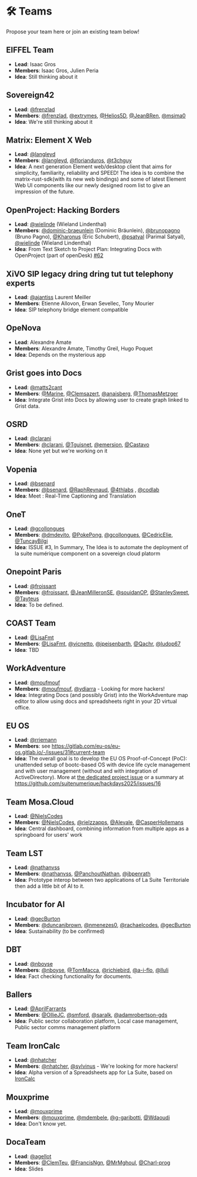 # 🛠 Teams

Propose your team here or join an existing team below!

## EIFFEL Team

- **Lead**: Isaac Gros
- **Members**: Isaac Gros, Julien Peria  
- **Idea**: Still thinking about it

## Sovereign42

- **Lead**: [@frenzlad](https://github.com/frenzlad)
- **Members**: [@frenzlad](https://github.com/frenzlad), [@extrymes](https://github.com/extrymes), [@Helios5D](https://github.com/Helios5D), [@JeanBRen](https://github.com/JeanBRen), [@msima0](https://github.com/msima0)
- **Idea**: We're still thinking about it

## Matrix: Element X Web

- **Lead**: [@langleyd](https://github.com/langleyd)
- **Members**: [@langleyd](https://github.com/langleyd), [@florianduros](https://github.com/florianduros), [@t3chguy](https://github.com/t3chguy)
- **Idea**: A next generation Element web/desktop client that aims for simplicity, familiarity, reliability and SPEED! The idea is to combine the matrix-rust-sdk(with its new web bindings) and some of latest Element Web UI components like our newly designed room list to give an impression of the future.

## OpenProject: Hacking Borders

- **Lead**: [@wielinde](https://github.com/wielinde) (Wieland Lindenthal)
- **Members**: [@dominic-braeunlein](https://github.com/dominic-braeunlein) (Dominic Bräunlein), [@brunopagno](https://github.com/brunopagno) (Bruno Pagno), [@Kharonus](https://github.com/Kharonus) (Eric Schubert), [@psatyal](https://github.com/psatyal) (Parimal Satyal), [@wielinde](https://github.com/wielinde) (Wieland Lindenthal)
- **Idea**: From Text Sketch to Project Plan: Integrating Docs with OpenProject (part of openDesk) [#62](https://github.com/johnsmithsuitenumerique/hackdays2025/issues/62)

## XiVO SIP legacy dring dring tut tut telephony experts

- **Lead**: [@ajantiss](https://github.com/ajantiss) Laurent Meiller
- **Members**: Etienne Allovon, Erwan Sevellec, Tony Mourier
- **Idea**: SIP telephony bridge element compatible

## OpeNova

- **Lead**: Alexandre Amate
- **Members**: Alexandre Amate, Timothy Greil, Hugo Poquet
- **Idea**: Depends on the mysterious app

## Grist goes into Docs

- **Lead**: [@matts2cant](https://github.com/matts2cant)
- **Members**: [@Marine](https://github.com/Marine), [@Clemsazert](https://github.com/Clemsazert), [@anaisberg](https://github.com/anaisberg), [@ThomasMetzger](https://github.com/ThomasMetzger)
- **Idea**: Integrate Grist into Docs by allowing user to create graph linked to Grist data.

## OSRD

- **Lead**: [@clarani](https://github.com/clarani)
- **Members**: [@clarani](https://github.com/clarani), [@Tguisnet](https://github.com/Tguisnet), [@emersion](https://github.com/emersion), [@Castavo](https://github.com/Castavo) 
- **Idea**: None yet but we're working on it

## Vopenia

- **Lead**: [@bsenard](https://github.com/bsenard)
- **Members**: [@bsenard](https://github.com/bsenard), [@RaphReynaud](https://github.com/RaphReynaud), [@4thlabs](https://github.com/4thlabs)  , [@codlab](https://github.com/codlab)
- **Idea**: Meet : Real-Time Captioning and Translation 

## OneT

- **Lead**: [@gcollongues](https://github.com/gcollongues) 
- **Members**: [@dmdevito](https://github.com/dmdevito), [@PokePong](https://github.com/PokePong), [@gcollongues](https://github.com/gcollongues), [@CedricElie](https://github.com/CedricElie), [@TuncayBilgi](https://github.com/TuncayBilgi) 
- **Idea**: ISSUE #3, In Summary, The Idea is to automate the deployment of la suite numérique component on a sovereign cloud platorm

## Onepoint Paris

- **Lead**: [@froissant](https://github.com/froissant)
- **Members**: [@froissant](https://github.com/froissant), [@JeanMilleronSE](https://github.com/JeanMilleronSE), [@souidanOP](https://github.com/souidanOP), [@StanleySweet](https://github.com/StanleySweet), [@Tayteus](https://github.com/Tayteus)
- **Idea**: To be defined.

## COAST Team

- **Lead**: [@LisaFmt](https://github.com/lisafmt)
- **Members**: [@LisaFmt](https://github.com/lisafmt), [@vicnetto](https://github.com/vicnetto), [@jpeisenbarth](https://github.com/jpeisenbarth), [@Qachr](https://github.com/Qachr), [@ludop67](https://github.com/ludop67)
- **Idea**: TBD

## WorkAdventure

- **Lead**: [@moufmouf](https://github.com/moufmouf)
- **Members**: [@moufmouf](https://github.com/moufmouf), [@ydiarra](https://github.com/ydiarra) - Looking for more hackers!
- **Idea**: Integrating Docs (and possibly Grist) into the WorkAdventure map editor to allow using docs and spreadsheets right in your 2D virtual office.

## EU OS

- **Lead**: [@rriemann](https://github.com/rriemann)
- **Members**: see https://gitlab.com/eu-os/eu-os.gitlab.io/-/issues/31#current-team
- **Idea**: The overall goal is to develop the EU OS Proof-of-Concept (PoC): unattended setup of bootc-based OS with device life cycle management and with user management (without and with integration of ActiveDirectory). More at [the dedicated project issue](https://gitlab.com/eu-os/eu-os.gitlab.io/-/issues/31#current-team) or a summary at https://github.com/suitenumerique/hackdays2025/issues/16

## Team Mosa.Cloud
- **Lead**: [@NielsCodes](https://github.com/NielsCodes)
- **Members**: [@NielsCodes](https://github.com/NielsCodes), [@rielzzapps](https://github.com/rielzzapps), [@Alevale](https://github.com/Alevale), [@CasperHollemans](https://github.com/CasperHollemans)
- **Idea**: Central dashboard, combining information from multiple apps as a springboard for users' work

## Team LST

- **Lead**: [@nathanvss](https://github.com/nathanvss)
- **Members**: [@nathanvss](https://github.com/nathanvss), [@PanchoutNathan](https://github.com/PanchoutNathan), [@jbpenrath](https://github.com/jbpenrath)  
- **Idea**: Prototype interop between two applications of La Suite Territoriale then add a little bit of AI to it.

## Incubator for AI

- **Lead**: [@gecBurton](https://github.com/gecBurton)
- **Members**: [@duncanjbrown](https://github.com/duncanjbrown), [@nmenezes0](https://github.com/nmenezes0), [@rachaelcodes](https://github.com/rachaelcodes), [@gecBurton](https://github.com/gecBurton)
- **Idea**: Sustainability (to be confirmed)

## DBT

- **Lead**: [@nboyse](https://github.com/nboyse)
- **Members**: [@nboyse](https://github.com/nboyse), [@TomMacca](https://github.com/TomMacca), [@richiebird](https://github.com/richiebird), [@a-i-flo](https://github.com/a-i-flo), [@lluli](https://github.com/lluli)
- **Idea**: Fact checking functionality for documents.

## Ballers 

- **Lead**: [@AprilFarrants](https://github.com/AprilFarrants)
- **Members**: [@OllieJC](https://github.com/OllieJC), [@smford](https://github.com/smford), [@saralk](https://github.com/saralk), [@adamrobertson-gds](https://github.com/adamrobertson-gds)
- **Idea**: Public sector collaboration platform, Local case management, Public sector comms management platform 

## Team IronCalc

- **Lead**: [@nhatcher](https://github.com/nhatcher)
- **Members**: [@nhatcher](https://github.com/nhatcher), [@sylvinus](https://github.com/sylvinus) - We're looking for more hackers!
- **Idea**: Alpha version of a Spreadsheets app for La Suite, based on [IronCalc](https://www.ironcalc.com/)

## Mouxprime

- **Lead**: [@mouxprime](https://github.com/mouxprime)
- **Members**: [@mouxprime](https://github.com/mouxprime), [@mdembele](https://github.com/mdembele), [@g-garibotti](https://github.com/g-garibotti), [@Wdaoudi](https://github.com/Wdaoudi)
- **Idea**: Don't know yet.

## DocaTeam

- **Lead**: [@agellot](https://github.com/agellot)
- **Members**: [@ClemTeu](https://github.com/ClemTeu), [@FrancisNgn](https://github.com/FrancisNgn), [@MrMghoul](https://github.com/MrMghoul), [@Charl-prog](https://github.com/Charl-prog)
- **Idea**: Slides

